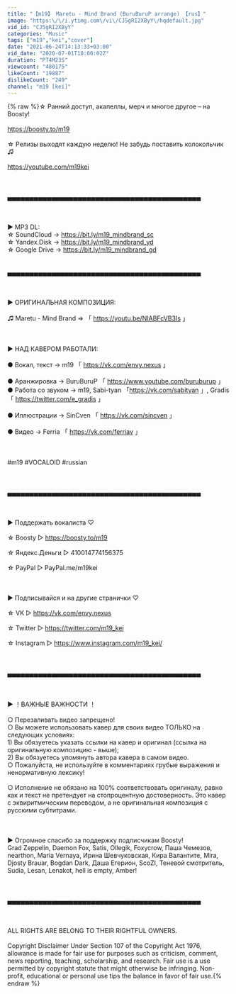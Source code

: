```yaml
---
title: "【m19】 Maretu - Mind Brand (BuruBuruP arrange) 【rus】"
image: "https:\/\/i.ytimg.com\/vi\/CJ5gRI2XByY\/hqdefault.jpg"
vid_id: "CJ5gRI2XByY"
categories: "Music"
tags: ["m19","kei","cover"]
date: "2021-06-24T14:13:33+03:00"
vid_date: "2020-07-01T18:00:02Z"
duration: "PT4M23S"
viewcount: "480175"
likeCount: "19887"
dislikeCount: "249"
channel: "m19 [kei]"
---
```

{% raw %}☆ Ранний доступ, акапеллы, мерч и многое другое – на Boosty!<br /><br /><a rel="nofollow" target="blank" href="https://boosty.to/m19">https://boosty.to/m19</a><br /><br />☆ Релизы выходят каждую неделю! Не забудь поставить колокольчик ♫<br /><br /><a rel="nofollow" target="blank" href="https://youtube.com/m19kei">https://youtube.com/m19kei</a><br /><br /><br /><br />▄▄▄▄▄▄▄▄▄▄▄▄▄▄▄▄▄▄▄▄▄▄▄▄▄▄▄▄▄▄▄▄▄▄▄▄▄▄▄▄▄▄▄▄<br /><br /><br /><br />► MP3 DL:<br />☆ SoundCloud → <a rel="nofollow" target="blank" href="https://bit.ly/m19_mindbrand_sc">https://bit.ly/m19_mindbrand_sc</a><br />☆ Yandex.Disk → <a rel="nofollow" target="blank" href="https://bit.ly/m19_mindbrand_yd">https://bit.ly/m19_mindbrand_yd</a><br />☆ Google Drive → <a rel="nofollow" target="blank" href="https://bit.ly/m19_mindbrand_gd">https://bit.ly/m19_mindbrand_gd</a><br /><br /><br />▄▄▄▄▄▄▄▄▄▄▄▄▄▄▄▄▄▄▄▄▄▄▄▄▄▄▄▄▄▄▄▄▄▄▄▄▄▄▄▄▄▄▄▄<br /><br /><br /><br />► ОРИГИНАЛЬНАЯ КОМПОЗИЦИЯ: <br /><br />♫  Maretu - Mind Brand ⇒ 「 <a rel="nofollow" target="blank" href="https://youtu.be/NIABFcVB3Is">https://youtu.be/NIABFcVB3Is</a> 」<br /><br /><br /><br />► НАД КАВЕРОМ РАБОТАЛИ: <br /><br />● Вокал, текст → m19 「 <a rel="nofollow" target="blank" href="https://vk.com/envy.nexus">https://vk.com/envy.nexus</a> 」<br /><br />● Аранжировка → BuruBuruP 「 <a rel="nofollow" target="blank" href="https://www.youtube.com/buruburup">https://www.youtube.com/buruburup</a> 」 <br />● Работа со звуком → m19, Sabi-tyan 「<a rel="nofollow" target="blank" href="https://vk.com/sabityan">https://vk.com/sabityan</a> 」, Gradis 「 <a rel="nofollow" target="blank" href="https://twitter.com/e_gradis">https://twitter.com/e_gradis</a> 」<br /><br />● Иллюстрации → SinCven 「 <a rel="nofollow" target="blank" href="https://vk.com/sincven">https://vk.com/sincven</a> 」<br /><br />● Видео → Ferria 「 <a rel="nofollow" target="blank" href="https://vk.com/ferriav">https://vk.com/ferriav</a> 」<br /><br /><br /><br />#m19 #VOCALOID #russian<br /><br /><br /><br />▄▄▄▄▄▄▄▄▄▄▄▄▄▄▄▄▄▄▄▄▄▄▄▄▄▄▄▄▄▄▄▄▄▄▄▄▄▄▄▄▄▄▄▄<br /><br /><br /><br />► Поддержать вокалиста ♡ <br /><br />☆ Boosty ▻ <a rel="nofollow" target="blank" href="https://boosty.to/m19">https://boosty.to/m19</a><br /><br />☆ Яндекс.Деньги ▻ 410014774156375 <br /><br />☆ PayPal ▻ PayPal.me/m19kei <br /><br /><br /><br />► Подписывайся и на другие странички ♡<br /><br />☆ VK ▻ <a rel="nofollow" target="blank" href="https://vk.com/envy.nexus">https://vk.com/envy.nexus</a> <br /><br />☆ Twitter ▻ <a rel="nofollow" target="blank" href="https://twitter.com/m19_kei">https://twitter.com/m19_kei</a> <br /><br />☆ Instagram ▻ <a rel="nofollow" target="blank" href="https://www.instagram.com/m19_kei/">https://www.instagram.com/m19_kei/</a><br /><br /><br /><br />▄▄▄▄▄▄▄▄▄▄▄▄▄▄▄▄▄▄▄▄▄▄▄▄▄▄▄▄▄▄▄▄▄▄▄▄▄▄▄▄▄▄▄▄<br /><br /><br /><br />► ！ВАЖНЫЕ ВАЖНОСТИ ！<br /><br />○ Перезаливать видео запрещено!<br />○ Вы можете использовать кавер для своих видео ТОЛЬКО на следующих условиях:<br />1) Вы обязуетесь указать ссылки на кавер и оригинал (ссылка на оригинальную композицию - выше);<br />2) Вы обязуетесь упомянуть автора кавера в самом видео.<br />○ Пожалуйста, не используйте в комментариях грубые выражения и ненормативную лексику!<br /><br />○ Исполнение не обязано на 100% соответствовать оригиналу, равно как и текст не претендует на стопроцентную достоверность. Это кавер с эквиритмическим переводом, а не оригинальная композиция с русскими субтитрами.<br /><br /><br /><br />► Огромное спасибо за поддержку подписчикам Boosty!<br />Grad Zeppelin, Daemon Fox, Satis, Ollegik, Foxycrow, Паша Чемезов, nearthon, Maria Vernaya, Ирина Шевчуковская, Кира Валантите, Mira, Djosty Brauar, Bogdan Dark, Даша Егерион, ScoZI, Теневой смотритель, Sudia, Lesan, Lenakot, hell is empty, Amber! <br /><br /><br /><br />▄▄▄▄▄▄▄▄▄▄▄▄▄▄▄▄▄▄▄▄▄▄▄▄▄▄▄▄▄▄▄▄▄▄▄▄▄▄▄▄▄▄▄▄<br /><br /><br /><br />ALL RIGHTS ARE BELONG TO THEIR RIGHTFUL OWNERS. <br /><br />Copyright Disclaimer Under Section 107 of the Copyright Act 1976, allowance is made for fair use for purposes such as criticism, comment, news reporting, teaching, scholarship, and research. Fair use is a use permitted by copyright statute that might otherwise be infringing. Non-profit, educational or personal use tips the balance in favor of fair use.{% endraw %}
